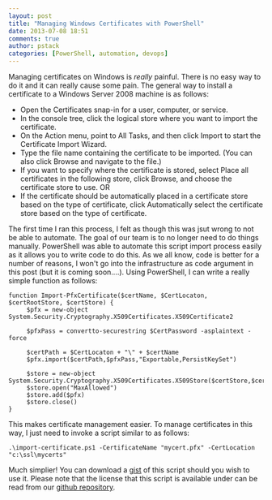 ```yaml
---
layout: post
title: "Managing Windows Certificates with PowerShell"
date: 2013-07-08 18:51
comments: true
author: pstack
categories: [PowerShell, automation, devops]
---
```

Managing certificates on Windows is *really* painful. There is no easy way to do it and it can really cause some pain. The general way to install a certificate to a Windows Server 2008 machine is as follows:

* Open the Certificates snap-in for a user, computer, or service.
* In the console tree, click the logical store where you want to import the certificate.
* On the Action menu, point to All Tasks, and then click Import to start the Certificate Import Wizard.
* Type the file name containing the certificate to be imported. (You can also click Browse and navigate to the file.)
* If you want to specify where the certificate is stored, select Place all certificates in the following store, click Browse, and choose the certificate store to use. OR
* If the certificate should be automatically placed in a certificate store based on the type of certificate, click Automatically select the certificate store based on the type of certificate.

The first time I ran this process, I felt as though this was jsut wrong to not be able to automate. The goal of our team is to no longer need to do things manually. PowerShell was able to automate this script import process easily as it allows you to write code to do this. As we all know, code is better for a number of reasons, I won't go into the infrastructure as code argument in this post (but it is coming soon….). Using PowerShell, I can write a really simple function as follows:

	function Import-PfxCertificate($certName, $CertLocaton, $certRootStore, $certStore) {    
	     $pfx = new-object System.Security.Cryptography.X509Certificates.X509Certificate2    
  
         $pfxPass = convertto-securestring $CertPassword -asplaintext -force

         $certPath = $CertLocaton + "\" + $certName   
         $pfx.import($certPath,$pfxPass,"Exportable,PersistKeySet")    
  
         $store = new-object System.Security.Cryptography.X509Certificates.X509Store($certStore,$certRootStore)    
         $store.open("MaxAllowed")    
         $store.add($pfx)    
         $store.close()    
    }
This makes certificate management easier. To manage certificates in this way, I just need to invoke a script similar to as follows:

    .\import-certificate.ps1 -CertificateName "mycert.pfx" -CertLocation "c:\ssl\mycerts"
    
Much simplier! You can download a [gist](https://gist.github.com/opentable-devops/5951108) of this script should you wish to use it. Please note that the license that this script is available under can be read from our [github repository](https://github.com/opentable/licensing/blob/master/LICENSE). 